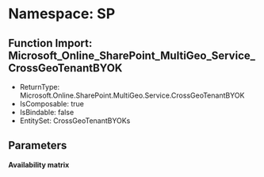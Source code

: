 # Namespace: SP

## Function Import: Microsoft_Online_SharePoint_MultiGeo_Service_CrossGeoTenantBYOK

- ReturnType: Microsoft.Online.SharePoint.MultiGeo.Service.CrossGeoTenantBYOK
- IsComposable: true
- IsBindable: false
- EntitySet: CrossGeoTenantBYOKs

## Parameters

**Availability matrix**

